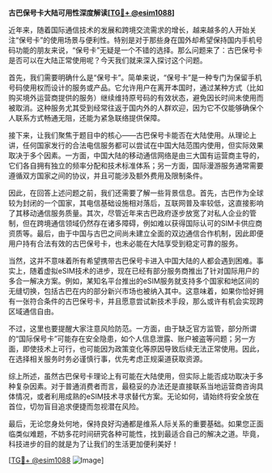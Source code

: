 **古巴保号卡大陆可用性深度解读[[TG💪+ @esim1088](https://t.me/s/esim1088)]**

近年来，随着国际通信技术的发展和跨境交流需求的增长，越来越多的人开始关注“保号卡”的使用场景与便利性。特别是对于那些身在国外却希望保持国内手机号码功能的朋友来说，“保号卡”无疑是一个不错的选择。那么问题来了：古巴保号卡是否可以在大陆正常使用呢？今天我们就来深入探讨这个问题。

首先，我们需要明确什么是“保号卡”。简单来说，“保号卡”是一种专门为保留手机号码使用权而设计的服务或产品。它允许用户在离开本国时，通过某种方式（比如购买境外运营商提供的服务）继续维持原号码的有效状态，避免因长时间未使用而被取消。这种服务尤其受到经常往返于国内外的人群欢迎，因为它不仅能够确保个人联系方式畅通无阻，还能为紧急联络提供保障。

接下来，让我们聚焦于题目中的核心——古巴保号卡能否在大陆使用。从理论上讲，任何国家发行的合法电信服务都可以尝试在中国大陆范围内使用，但实际效果取决于多个因素。一方面，中国大陆的移动通信网络是由三大国有运营商主导的，它们各自拥有独立的频率分配和技术标准体系；另一方面，国际漫游服务通常需要遵循双方国家之间的协议，并且可能涉及额外费用及限制条件。

因此，在回答上述问题之前，我们还需要了解一些背景信息。首先，古巴作为全球较为封闭的一个国家，其电信基础设施相对落后，互联网普及率较低，这直接影响了其移动通信服务质量。其次，尽管近年来古巴政府逐步放宽了对私人企业的管制，但在跨境通信领域仍然存在诸多障碍，例如难以获得国际认可的SIM卡供应商资质等。最后，由于中国与古巴之间尚未建立全面的双边通信合作机制，因此即便用户持有合法有效的古巴保号卡，也未必能在大陆享受到稳定可靠的服务。

当然，这并不意味着所有希望携带古巴保号卡进入中国大陆的人都会遇到困难。事实上，随着虚拟eSIM技术的进步，现在已经有部分服务商推出了针对国际用户的多合一解决方案。例如，某知名平台推出的eSIM服务就支持多个国家和地区间的无缝切换，包括古巴在内的部分新兴市场也被纳入其中。这意味着，如果你恰好拥有一张符合条件的古巴保号卡，并且愿意尝试新技术手段，那么或许有机会实现跨区域通信自由。

不过，这里也要提醒大家注意风险防范。一方面，由于缺乏官方监管，部分所谓的“国际保号卡”可能存在安全隐患，如个人信息泄露、账户被盗等问题；另一方面，即使技术上可行，也可能因为政策变化等原因导致后续无法正常使用。因此，在选择相关服务时务必谨慎行事，优先考虑正规渠道获取资源。

综上所述，虽然古巴保号卡理论上有可能在大陆使用，但实际上能否成功取决于多种复杂因素。对于普通消费者而言，最稳妥的办法还是直接联系当地运营商咨询具体情况，或者利用成熟的eSIM技术寻求替代方案。无论如何，请始终将安全放在首位，切勿盲目追求便捷而忽视潜在风险。

最后，无论您身处何地，保持良好沟通都是维系人际关系的重要基础。如果您正面临类似难题，不妨多花时间研究各种可能性，找到最适合自己的解决之道。毕竟，科技进步的目的就是为了让我们的生活更加便利美好！

[[TG💪+ @esim1088](https://t.me/s/esim1088) ![Image](https://i.postimg.cc/4NQfJmqS/Snipaste-2025-05-13-00-14-12.png)]